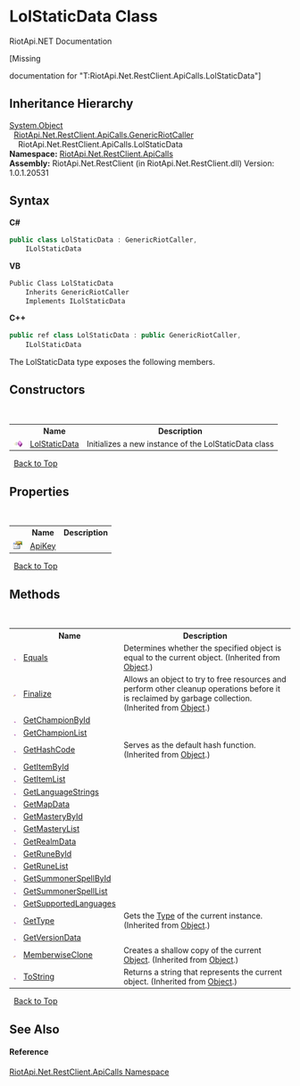 # LolStaticData Class
RiotApi.NET Documentation 

\[Missing <summary> documentation for "T:RiotApi.Net.RestClient.ApiCalls.LolStaticData"\]


## Inheritance Hierarchy
<a href="http://msdn2.microsoft.com/en-us/library/e5kfa45b" target="_blank">System.Object</a><br />&nbsp;&nbsp;<a href="ea712f58-885c-44cf-0a0d-ebd29e84198e">RiotApi.Net.RestClient.ApiCalls.GenericRiotCaller</a><br />&nbsp;&nbsp;&nbsp;&nbsp;RiotApi.Net.RestClient.ApiCalls.LolStaticData<br />
**Namespace:**&nbsp;<a href="ce503962-9d76-4097-585e-86aa8997f5c3">RiotApi.Net.RestClient.ApiCalls</a><br />**Assembly:**&nbsp;RiotApi.Net.RestClient (in RiotApi.Net.RestClient.dll) Version: 1.0.1.20531

## Syntax

**C#**<br />
``` C#
public class LolStaticData : GenericRiotCaller, 
	ILolStaticData
```

**VB**<br />
``` VB
Public Class LolStaticData
	Inherits GenericRiotCaller
	Implements ILolStaticData
```

**C++**<br />
``` C++
public ref class LolStaticData : public GenericRiotCaller, 
	ILolStaticData
```

The LolStaticData type exposes the following members.


## Constructors
&nbsp;<table><tr><th></th><th>Name</th><th>Description</th></tr><tr><td>![Public method](media/pubmethod.gif "Public method")</td><td><a href="e6b1f8bf-6371-f1a4-a96f-5d5fab7e277e">LolStaticData</a></td><td>
Initializes a new instance of the LolStaticData class</td></tr></table>&nbsp;
<a href="#lolstaticdata-class">Back to Top</a>

## Properties
&nbsp;<table><tr><th></th><th>Name</th><th>Description</th></tr><tr><td>![Public property](media/pubproperty.gif "Public property")</td><td><a href="e0074b36-9499-6327-5a9b-691d6a6f4a00">ApiKey</a></td><td /></tr></table>&nbsp;
<a href="#lolstaticdata-class">Back to Top</a>

## Methods
&nbsp;<table><tr><th></th><th>Name</th><th>Description</th></tr><tr><td>![Public method](media/pubmethod.gif "Public method")</td><td><a href="http://msdn2.microsoft.com/en-us/library/bsc2ak47" target="_blank">Equals</a></td><td>
Determines whether the specified object is equal to the current object.
 (Inherited from <a href="http://msdn2.microsoft.com/en-us/library/e5kfa45b" target="_blank">Object</a>.)</td></tr><tr><td>![Protected method](media/protmethod.gif "Protected method")</td><td><a href="http://msdn2.microsoft.com/en-us/library/4k87zsw7" target="_blank">Finalize</a></td><td>
Allows an object to try to free resources and perform other cleanup operations before it is reclaimed by garbage collection.
 (Inherited from <a href="http://msdn2.microsoft.com/en-us/library/e5kfa45b" target="_blank">Object</a>.)</td></tr><tr><td>![Public method](media/pubmethod.gif "Public method")</td><td><a href="5c4d0aa2-e5ea-3f3c-a04c-6c518692ac33">GetChampionById</a></td><td /></tr><tr><td>![Public method](media/pubmethod.gif "Public method")</td><td><a href="5120461d-0d1c-9fba-7205-231c316a4658">GetChampionList</a></td><td /></tr><tr><td>![Public method](media/pubmethod.gif "Public method")</td><td><a href="http://msdn2.microsoft.com/en-us/library/zdee4b3y" target="_blank">GetHashCode</a></td><td>
Serves as the default hash function.
 (Inherited from <a href="http://msdn2.microsoft.com/en-us/library/e5kfa45b" target="_blank">Object</a>.)</td></tr><tr><td>![Public method](media/pubmethod.gif "Public method")</td><td><a href="711243d1-ff35-ad2d-3bab-d1947e37d211">GetItemById</a></td><td /></tr><tr><td>![Public method](media/pubmethod.gif "Public method")</td><td><a href="46f79953-3f66-4d0d-e7fd-cfaada06f87e">GetItemList</a></td><td /></tr><tr><td>![Public method](media/pubmethod.gif "Public method")</td><td><a href="fb1b67ea-ef09-fb9c-d0a8-7a4704858198">GetLanguageStrings</a></td><td /></tr><tr><td>![Public method](media/pubmethod.gif "Public method")</td><td><a href="f8635c1d-6dbc-ffca-15e6-2fa5e79cbf4a">GetMapData</a></td><td /></tr><tr><td>![Public method](media/pubmethod.gif "Public method")</td><td><a href="f22c69fa-f386-8866-c465-76b44eb483d6">GetMasteryById</a></td><td /></tr><tr><td>![Public method](media/pubmethod.gif "Public method")</td><td><a href="be9ea4e6-4bea-30ee-175d-071947c54241">GetMasteryList</a></td><td /></tr><tr><td>![Public method](media/pubmethod.gif "Public method")</td><td><a href="1310edce-8705-0a39-103e-f8159ab190e4">GetRealmData</a></td><td /></tr><tr><td>![Public method](media/pubmethod.gif "Public method")</td><td><a href="86fa306d-bd71-31b9-ff5e-2d10df6e9272">GetRuneById</a></td><td /></tr><tr><td>![Public method](media/pubmethod.gif "Public method")</td><td><a href="ea7a84cd-f57c-8862-1d69-a362633c815f">GetRuneList</a></td><td /></tr><tr><td>![Public method](media/pubmethod.gif "Public method")</td><td><a href="81b2c210-3802-66bf-afa1-d7ec17b8befc">GetSummonerSpellById</a></td><td /></tr><tr><td>![Public method](media/pubmethod.gif "Public method")</td><td><a href="aef22cc0-93a1-8f46-11a8-7becdf656f31">GetSummonerSpellList</a></td><td /></tr><tr><td>![Public method](media/pubmethod.gif "Public method")</td><td><a href="00369d40-15be-1259-034f-227a21dd8953">GetSupportedLanguages</a></td><td /></tr><tr><td>![Public method](media/pubmethod.gif "Public method")</td><td><a href="http://msdn2.microsoft.com/en-us/library/dfwy45w9" target="_blank">GetType</a></td><td>
Gets the <a href="http://msdn2.microsoft.com/en-us/library/42892f65" target="_blank">Type</a> of the current instance.
 (Inherited from <a href="http://msdn2.microsoft.com/en-us/library/e5kfa45b" target="_blank">Object</a>.)</td></tr><tr><td>![Public method](media/pubmethod.gif "Public method")</td><td><a href="6c473283-3f8d-f9e0-fa0b-f8353569f827">GetVersionData</a></td><td /></tr><tr><td>![Protected method](media/protmethod.gif "Protected method")</td><td><a href="http://msdn2.microsoft.com/en-us/library/57ctke0a" target="_blank">MemberwiseClone</a></td><td>
Creates a shallow copy of the current <a href="http://msdn2.microsoft.com/en-us/library/e5kfa45b" target="_blank">Object</a>.
 (Inherited from <a href="http://msdn2.microsoft.com/en-us/library/e5kfa45b" target="_blank">Object</a>.)</td></tr><tr><td>![Public method](media/pubmethod.gif "Public method")</td><td><a href="http://msdn2.microsoft.com/en-us/library/7bxwbwt2" target="_blank">ToString</a></td><td>
Returns a string that represents the current object.
 (Inherited from <a href="http://msdn2.microsoft.com/en-us/library/e5kfa45b" target="_blank">Object</a>.)</td></tr></table>&nbsp;
<a href="#lolstaticdata-class">Back to Top</a>

## See Also


#### Reference
<a href="ce503962-9d76-4097-585e-86aa8997f5c3">RiotApi.Net.RestClient.ApiCalls Namespace</a><br />